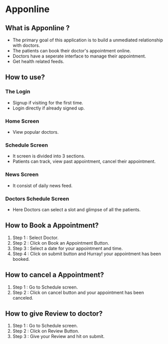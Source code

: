 # Apponline

## What is Apponline ?
- The primary goal of this application is to build a unmediated relationship with doctors.
- The patients can book their doctor's appointment online.
- Doctors have a seperate interface to manage their appointment.
- Get health related feeds.

## How to use?

### The Login
- Signup if visiting for the first time.
- Login directly if already signed up.

### Home Screen
- View popular doctors.

### Schedule Screen
- It screen is divided into 3 sections.
- Patients can track, view past appointment,  cancel their appointment.

### News Screen
- It consist of daily news feed.

### Doctors Schedule Screen
- Here Doctors can select a slot and glimpse of all the patients.

## How to Book a Appointment?
1) Step 1 : Select Doctor.
2) Step 2 : Click on Book an Appointment Button.
3) Step 3 : Select a date for your appointment and time.
4) Step 4 : Click on submit button and Hurray! your appointment has been booked.

## How to cancel a Appointment?
1) Step 1 : Go to Schedule screen.
2) Step 2 : Click on cancel button and your appointment has been canceled.

## How to give Review to doctor?
1) Step 1 : Go to Schedule screen.
2) Step 2 : Click on Review Button.
3) Step 3 : Give your Review and hit on submit.


